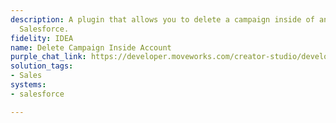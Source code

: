 ```yaml
---
description: A plugin that allows you to delete a campaign inside of an account in
  Salesforce.
fidelity: IDEA
name: Delete Campaign Inside Account
purple_chat_link: https://developer.moveworks.com/creator-studio/developer-tools/purple-chat-builder/?workspace=%7B%22title%22%3A%22My+Workspace%22%2C%22botSettings%22%3A%7B%22name%22%3A%22%22%2C%22imageUrl%22%3A%22%22%7D%2C%22mocks%22%3A%5B%7B%22id%22%3A2296%2C%22title%22%3A%22New+Mock%22%2C%22transcript%22%3A%7B%22settings%22%3A%7B%22colorStyle%22%3A%22LIGHT%22%2C%22startTime%22%3A%2211%3A43+AM%22%2C%22defaultPerson%22%3A%22GWEN%22%2C%22editable%22%3Atrue%2C%22botName%22%3A%22%22%2C%22botImageUrl%22%3A%22%22%7D%2C%22messages%22%3A%5B%7B%22from%22%3A%22USER%22%2C%22text%22%3A%22I+need+to+delete+the+End+of+Year+Clearance+campaign+in+the+Acme+Inc.+account.%22%7D%2C%7B%22from%22%3A%22ANNOTATION%22%2C%22text%22%3A%22Searches+Salesforce+for+the+%27End+of+Year+Clearance%27+campaign+associated+with+%27Acme+Inc.%27+account.%22%7D%2C%7B%22from%22%3A%22BOT%22%2C%22text%22%3A%22Are+you+sure+you+want+to+delete+the+%27End+of+Year+Clearance%27+campaign+for+Acme+Inc.%3F%22%2C%22cards%22%3A%5B%7B%22title%22%3A%22Confirm+Campaign+Deletion%22%2C%22buttons%22%3A%5B%7B%22style%22%3A%22PRIMARY%22%2C%22text%22%3A%22Delete+Campaign%22%7D%2C%7B%22text%22%3A%22Cancel%22%7D%5D%7D%5D%7D%2C%7B%22from%22%3A%22USER%22%2C%22text%22%3A%22Delete+Campaign%22%7D%2C%7B%22from%22%3A%22BOT%22%2C%22text%22%3A%22The+%27End+of+Year+Clearance%27+campaign+for+Acme+Inc.+has+been+successfully+deleted+from+Salesforce.%22%7D%5D%7D%7D%5D%7D
solution_tags:
- Sales
systems:
- salesforce

---
```

